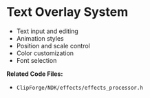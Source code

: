 # Text Overlay System

- Text input and editing
- Animation styles
- Position and scale control
- Color customization
- Font selection

**Related Code Files:**
- `ClipForge/NDK/effects/effects_processor.h`
